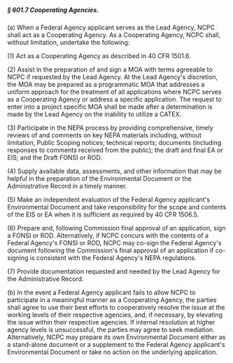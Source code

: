 ##### § 601.7 Cooperating Agencies. #####

(a) When a Federal Agency applicant serves as the Lead Agency, NCPC shall act as a Cooperating Agency. As a Cooperating Agency, NCPC shall, without limitation, undertake the following:

(1) Act as a Cooperating Agency as described in 40 CFR 1501.6.

(2) Assist in the preparation of and sign a MOA with terms agreeable to NCPC if requested by the Lead Agency. At the Lead Agency's discretion, the MOA may be prepared as a programmatic MOA that addresses a uniform approach for the treatment of all applications where NCPC serves as a Cooperating Agency or address a specific application. The request to enter into a project specific MOA shall be made after a determination is made by the Lead Agency on the inability to utilize a CATEX.

(3) Participate in the NEPA process by providing comprehensive, timely reviews of and comments on key NEPA materials including, without limitation, Public Scoping notices; technical reports; documents (including responses to comments received from the public); the draft and final EA or EIS; and the Draft FONSI or ROD.

(4) Supply available data, assessments, and other information that may be helpful in the preparation of the Environmental Document or the Administrative Record in a timely manner.

(5) Make an independent evaluation of the Federal Agency applicant's Environmental Document and take responsibility for the scope and contents of the EIS or EA when it is sufficient as required by 40 CFR 1506.5.

(6) Prepare and, following Commission final approval of an application, sign a FONSI or ROD. Alternatively, if NCPC concurs with the contents of a Federal Agency's FONSI or ROD, NCPC may co-sign the Federal Agency's document following the Commission's final approval of an application if co-signing is consistent with the Federal Agency's NEPA regulations.

(7) Provide documentation requested and needed by the Lead Agency for the Administrative Record.

(b) In the event a Federal Agency applicant fails to allow NCPC to participate in a meaningful manner as a Cooperating Agency, the parties shall agree to use their best efforts to cooperatively resolve the issue at the working levels of their respective agencies, and, if necessary, by elevating the issue within their respective agencies. If internal resolution at higher agency levels is unsuccessful, the parties may agree to seek mediation. Alternatively, NCPC may prepare its own Environmental Document either as a stand-alone document or a supplement to the Federal Agency applicant's Environmental Document or take no action on the underlying application.